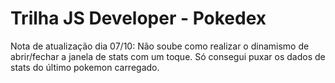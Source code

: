 # Trilha JS Developer - Pokedex

Nota de atualização dia 07/10:
Não soube como realizar o dinamismo de abrir/fechar a janela de stats com um toque.
Só consegui puxar os dados de stats do último pokemon carregado.